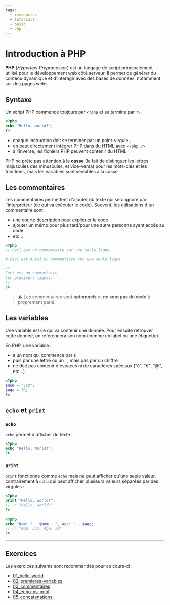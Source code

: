```yaml
---
tags:
  - ressources
  - tutorials
  - basic
  - php
---
```


# Introduction à PHP

**PHP** (_Hypertext Preprocessor_) est un langage de script principalement utilisé pour le développement web côté serveur. Il permet de générer du contenu dynamique et d'interagir avec des bases de données, notamment sur des pages webs.

## Syntaxe

Un script PHP commence toujours par `<?php` et se termine par `?>`.

```php
<?php
echo "Hello, world!";
?>
```

- chaque instruction doit se terminer par un point-virgule `;`
- on peut directement intégrer PHP dans du HTML avec `<?php ?>`
- à l'inverse, les fichiers PHP peuvent contenir du HTML

PHP ne prête pas attention à la **casse** (le fait de distinguer les lettres majuscules des minuscules, et vice-versa) pour les mots-clés et les fonctions, mais les variables sont sensibles à la casse.

## Les commentaires

Les commentaires permettent d'ajouter du texte qui sera ignoré par l'interpréteur (ce qui va exécuter le code). Souvent, les utilisations d'un commentaire sont :

- une courte description pour expliquer le code
- ajouter un mémo pour plus tard/pour une autre personne ayant accés au code
- etc...

```php
<?php
// Ceci est un commentaire sur une seule ligne

# Ceci est aussi un commentaire sur une seule ligne

/*
Ceci est un commentaire
sur plusieurs lignes.
*/
?>
```

> ⚠️ Les commentaires sont **optionnels** et **ne sont pas du code** à proprement parlé.

## Les variables

Une variable est ce qui va contenir une donnée. Pour ensuite retrouver cette donnée, on référencera son nom (comme un label ou une étiquette).

En PHP, une variable :

- a un nom qui commence par `$`
- puis par une lettre ou un `_`, mais pas par un chiffre
- ne doit pas contenir d'espaces ni de caractères spéciaux ("é", "€", "@", etc...)

```php
<?php
$nom = "Jim";
$age = 30;
?>
```

## `echo` et `print`

### `echo`

`echo` permet d'afficher du texte :

```php
<?php
echo "Hello, World!";
?>
```

### `print`

`print` fonctionne comme `echo` mais ne peut afficher qu'une seule valeur, contrairement à `echo` qui peut afficher plusieurs valeurs séparées par des virgules :

```php
<?php
print "Hello, world!";
// 👉 "Hello, world!"
?>
```

```php
<?php
echo "Nom: " . $nom . ", Âge: " . $age;
// 👉 "Nom: Jim, Âge: 30"
?>
```

---

## Exercices

Les exercices suivants sont recommandés pour ce cours-ci :

- [01_hello-world](/exercices-php/01_hello-world/README.md)
- [02_premieres-variables](/exercices-php/02_premieres-variables/README.md)
- [03_commentaires](/exercices-php/03_commentaires/README.md)
- [04_echo-vs-print](/exercices-php/04_echo-vs-print/README.md)
- [05_concatenations](/exercices-php/05_concatenations/README.md)
